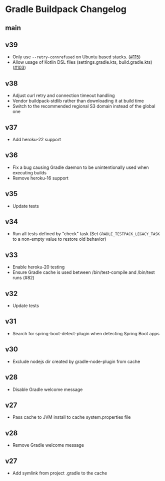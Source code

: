 # Gradle Buildpack Changelog

## main

## v39

* Only use `--retry-connrefused` on Ubuntu based stacks. ([#115](https://github.com/heroku/heroku-buildpack-gradle/pull/115))
* Allow usage of Kotlin DSL files (settings.gradle.kts, build.gradle.kts) ([#103](https://github.com/heroku/heroku-buildpack-gradle/pull/103))

## v38

* Adjust curl retry and connection timeout handling
* Vendor buildpack-stdlib rather than downloading it at build time
* Switch to the recommended regional S3 domain instead of the global one

## v37

* Add heroku-22 support

## v36

* Fix a bug causing Gradle daemon to be unintentionally used when executing builds 
* Remove heroku-16 support

## v35

* Update tests

## v34

* Run all tests defined by "check" task (Set `GRADLE_TESTPACK_LEGACY_TASK` to a non-empty value to restore old behavior)

## v33

* Enable heroku-20 testing
* Ensure Gradle cache is used between /bin/test-compile and /bin/test runs (#82)

## v32

* Update tests

## v31

* Search for spring-boot-detect-plugin when detecting Spring Boot apps

## v30

* Exclude nodejs dir created by gradle-node-plugin from cache

## v28

* Disable Gradle welcome message

## v27

* Pass cache to JVM install to cache system.properties file

## v28

* Remove Gradle welcome message

## v27

* Add symlink from project .gradle to the cache
